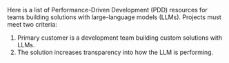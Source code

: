 Here is a list of Performance-Driven Development (PDD) resources for teams building solutions with large-language models (LLMs). Projects must meet two criteria:

1. Primary customer is a development team building custom solutions with LLMs.
1. The solution increases transparency into how the LLM is performing.